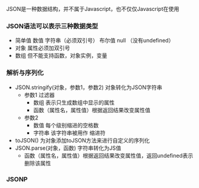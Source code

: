 JSON是一种数据结构，并不属于Javascript，也不仅仅Javascript在使用

### JSON语法可以表示三种数据类型
* 简单值 数值 字符串（必须双引号） 布尔值 null （没有undefined）
* 对象 属性必须加双引号
* 数组
但不能支持函数，对象实例，变量

### 解析与序列化
* JSON.stringify(对象，参数1，参数2) 对象转化为JSON字符串
    * 参数1 过滤器
        * 数组 表示只生成数组中显示的属性
        * 函数（属性名，属性值）根据返回结果改变属性值
    * 参数2 
        * 数值 每个级别缩进的空格数
        * 字符串 该字符串被用作 缩进符
* toJSON() 为对象添加toJSON方法来进行自定义的序列化
* JSON.parse(对象，函数) 字符串转化为JS值
    * 函数（属性名，属性值）根据返回结果改变属性值，返回undefined表示删除该属性

### JSONP